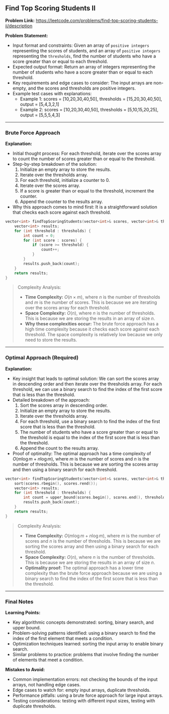 ## Find Top Scoring Students II
**Problem Link:** https://leetcode.com/problems/find-top-scoring-students-ii/description

**Problem Statement:**
- Input format and constraints: Given an array of `positive integers` representing the scores of students, and an array of `positive integers` representing the `thresholds`, find the number of students who have a score greater than or equal to each threshold.
- Expected output format: Return an array of integers representing the number of students who have a score greater than or equal to each threshold.
- Key requirements and edge cases to consider: The input arrays are non-empty, and the scores and thresholds are positive integers.
- Example test cases with explanations:
  - Example 1: scores = [10,20,30,40,50], thresholds = [15,20,30,40,50], output = [5,4,3,2,1]
  - Example 2: scores = [10,20,30,40,50], thresholds = [5,10,15,20,25], output = [5,5,5,4,3]

---

### Brute Force Approach
**Explanation:**
- Initial thought process: For each threshold, iterate over the scores array to count the number of scores greater than or equal to the threshold.
- Step-by-step breakdown of the solution:
  1. Initialize an empty array to store the results.
  2. Iterate over the thresholds array.
  3. For each threshold, initialize a counter to 0.
  4. Iterate over the scores array.
  5. If a score is greater than or equal to the threshold, increment the counter.
  6. Append the counter to the results array.
- Why this approach comes to mind first: It is a straightforward solution that checks each score against each threshold.

```cpp
vector<int> findTopScoringStudents(vector<int>& scores, vector<int>& thresholds) {
    vector<int> results;
    for (int threshold : thresholds) {
        int count = 0;
        for (int score : scores) {
            if (score >= threshold) {
                count++;
            }
        }
        results.push_back(count);
    }
    return results;
}
```

> Complexity Analysis:
> - **Time Complexity:** $O(n \times m)$, where $n$ is the number of thresholds and $m$ is the number of scores. This is because we are iterating over the scores array for each threshold.
> - **Space Complexity:** $O(n)$, where $n$ is the number of thresholds. This is because we are storing the results in an array of size $n$.
> - **Why these complexities occur:** The brute force approach has a high time complexity because it checks each score against each threshold. The space complexity is relatively low because we only need to store the results.

---

### Optimal Approach (Required)
**Explanation:**
- Key insight that leads to optimal solution: We can sort the scores array in descending order and then iterate over the thresholds array. For each threshold, we can use a binary search to find the index of the first score that is less than the threshold.
- Detailed breakdown of the approach:
  1. Sort the scores array in descending order.
  2. Initialize an empty array to store the results.
  3. Iterate over the thresholds array.
  4. For each threshold, use a binary search to find the index of the first score that is less than the threshold.
  5. The number of students who have a score greater than or equal to the threshold is equal to the index of the first score that is less than the threshold.
  6. Append the count to the results array.
- Proof of optimality: The optimal approach has a time complexity of $O(m \log m + n \log m)$, where $m$ is the number of scores and $n$ is the number of thresholds. This is because we are sorting the scores array and then using a binary search for each threshold.

```cpp
vector<int> findTopScoringStudents(vector<int>& scores, vector<int>& thresholds) {
    sort(scores.rbegin(), scores.rend());
    vector<int> results;
    for (int threshold : thresholds) {
        int count = upper_bound(scores.begin(), scores.end(), threshold) - scores.begin();
        results.push_back(count);
    }
    return results;
}
```

> Complexity Analysis:
> - **Time Complexity:** $O(m \log m + n \log m)$, where $m$ is the number of scores and $n$ is the number of thresholds. This is because we are sorting the scores array and then using a binary search for each threshold.
> - **Space Complexity:** $O(n)$, where $n$ is the number of thresholds. This is because we are storing the results in an array of size $n$.
> - **Optimality proof:** The optimal approach has a lower time complexity than the brute force approach because we are using a binary search to find the index of the first score that is less than the threshold.

---

### Final Notes

**Learning Points:**
- Key algorithmic concepts demonstrated: sorting, binary search, and upper bound.
- Problem-solving patterns identified: using a binary search to find the index of the first element that meets a condition.
- Optimization techniques learned: sorting the input array to enable binary search.
- Similar problems to practice: problems that involve finding the number of elements that meet a condition.

**Mistakes to Avoid:**
- Common implementation errors: not checking the bounds of the input arrays, not handling edge cases.
- Edge cases to watch for: empty input arrays, duplicate thresholds.
- Performance pitfalls: using a brute force approach for large input arrays.
- Testing considerations: testing with different input sizes, testing with duplicate thresholds.